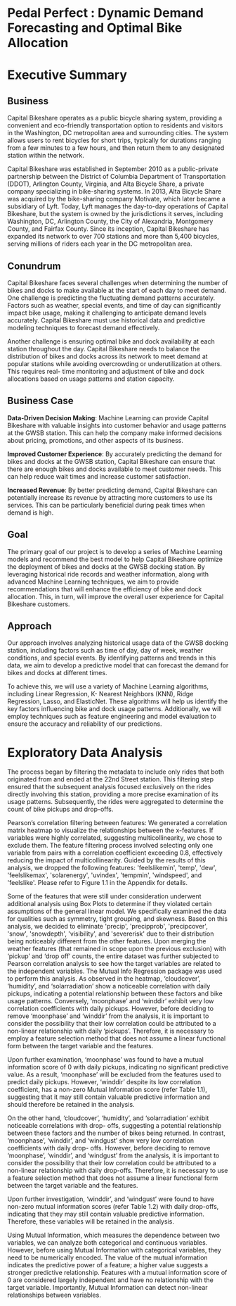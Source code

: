 # Pedal Perfect : Dynamic Demand Forecasting and Optimal Bike Allocation

# Executive Summary

## Business

Capital Bikeshare operates as a public bicycle sharing system, providing a convenient and eco-friendly transportation option to residents and visitors in the Washington, DC metropolitan area and surrounding cities. The system allows users to rent bicycles for short trips, typically for durations ranging from a few minutes to a few hours, and then return them to any designated station within the network.

Capital Bikeshare was established in September 2010 as a public-private partnership between the District of Columbia Department of Transportation (DDOT), Arlington County, Virginia, and Alta Bicycle Share, a private company specializing in bike-sharing systems. In 2013, Alta Bicycle Share was acquired by the bike-sharing company Motivate, which later became a subsidiary of Lyft. Today, Lyft manages the day-to-day operations of Capital Bikeshare, but the system is owned by the jurisdictions it serves, including Washington, DC, Arlington County, the City of Alexandria, Montgomery County, and Fairfax County. Since its inception, Capital Bikeshare has expanded its network to over 700 stations and more than 5,400 bicycles, serving millions of riders each year in the DC metropolitan area.

## Conundrum

Capital Bikeshare faces several challenges when determining the number of bikes and docks to make available at the start of each day to meet demand. One challenge is predicting the fluctuating demand patterns accurately. Factors such as weather, special events, and time of day can significantly impact bike usage, making it challenging to anticipate demand levels accurately. Capital Bikeshare must use historical data and predictive modeling techniques to forecast demand effectively.

Another challenge is ensuring optimal bike and dock availability at each station throughout the day. Capital Bikeshare needs to balance the distribution of bikes and docks across its network to meet demand at popular stations while avoiding overcrowding or underutilization at others. This requires real- time monitoring and adjustment of bike and dock allocations based on usage patterns and station capacity.

## Business Case

**Data-Driven Decision Making**: Machine Learning can provide Capital Bikeshare with valuable insights into customer behavior and usage patterns at the GWSB station. This can help the company make informed decisions about pricing, promotions, and other aspects of its business.

**Improved Customer Experience**: By accurately predicting the demand for bikes and docks at the GWSB station, Capital Bikeshare can ensure that there are enough bikes and docks available to meet customer needs. This can help reduce wait times and increase customer satisfaction.

**Increased Revenue**: By better predicting demand, Capital Bikeshare can potentially increase its revenue by attracting more customers to use its services. This can be particularly beneficial during peak times when demand is high.

## Goal

The primary goal of our project is to develop a series of Machine Learning models and recommend the best model to help Capital Bikeshare optimize the deployment of bikes and docks at the GWSB docking station. By leveraging historical ride records and weather information, along with advanced Machine Learning techniques, we aim to provide recommendations that will enhance the efficiency of bike and dock allocation. This, in turn, will improve the overall user experience for Capital Bikeshare customers.

## Approach

Our approach involves analyzing historical usage data of the GWSB docking station, including factors such as time of day, day of week, weather conditions, and special events. By identifying patterns and trends in this data, we aim to develop a predictive model that can forecast the demand for bikes and docks at different times.

To achieve this, we will use a variety of Machine Learning algorithms, including Linear Regression, K- Nearest Neighbors (KNN), Ridge Regression, Lasso, and ElasticNet. These algorithms will help us identify the key factors influencing bike and dock usage patterns. Additionally, we will employ techniques such as feature engineering and model evaluation to ensure the accuracy and reliability of our predictions.

# Exploratory Data Analysis

The process began by filtering the metadata to include only rides that both originated from and ended at the 22nd Street station. This filtering step ensured that the subsequent analysis focused exclusively on the rides directly involving this station, providing a more precise examination of its usage patterns. Subsequently, the rides were aggregated to determine the count of bike pickups and drop-offs.

Pearson’s correlation filtering between features: We generated a correlation matrix heatmap to visualize the relationships between the x-features. If variables were highly correlated, suggesting multicollinearity, we chose to exclude them. The feature filtering process involved selecting only one variable from pairs with a correlation coefficient exceeding 0.8, effectively reducing the impact of multicollinearity. Guided by the results of this analysis, we dropped the following features: 'feelslikemin', 'temp', 'dew', 'feelslikemax', 'solarenergy', 'uvindex', 'tempmin', 'windspeed', and 'feelslike'. Please refer to Figure 1.1 in the Appendix for details.

Some of the features that were still under consideration underwent additional analysis using Box Plots to determine if they violated certain assumptions of the general linear model. We specifically examined the data for qualities such as symmetry, tight grouping, and skewness. Based on this analysis, we decided to eliminate 'precip', 'precipprob', 'precipcover', 'snow', 'snowdepth', 'visibility', and 'severerisk' due to their distribution being noticeably different from the other features.
Upon merging the weather features (that remained in scope upon the previous exclusion) with ‘pickup’ and ‘drop off’ counts, the entire dataset was further subjected to Pearson correlation analysis to see how the target variables are related to the independent variables. The Mutual Info Regression package was used to perform this analysis. As observed in the heatmap, ‘cloudcover’, ‘humidity’, and ‘solarradiation’ show a noticeable correlation with daily pickups, indicating a potential relationship between these factors and bike usage patterns. Conversely, ‘moonphase’ and ‘winddir’ exhibit very low correlation coefficients with daily pickups. However, before deciding to remove ‘moonphase’ and ‘winddir’ from the analysis, it is important to consider the possibility that their low correlation could be attributed to a non-linear relationship with daily ‘pickups’. Therefore, it is necessary to employ a feature selection method that does not assume a linear functional form between the target variable and the features.

Upon further examination, ‘moonphase’ was found to have a mutual information score of 0 with daily pickups, indicating no significant predictive value. As a result, ‘moonphase’ will be excluded from the features used to predict daily pickups. However, ‘winddir’ despite its low correlation coefficient, has a non-zero Mutual Information score (refer Table 1.1), suggesting that it may still contain valuable predictive information and should therefore be retained in the analysis.

On the other hand, ‘cloudcover’, ‘humidity’, and ‘solarradiation’ exhibit noticeable correlations with drop- offs, suggesting a potential relationship between these factors and the number of bikes being returned. In contrast, ‘moonphase’, ‘winddir’, and ‘windgust’ show very low correlation coefficients with daily drop- offs. However, before deciding to remove ‘moonphase’, ‘winddir’, and ‘windgust’ from the analysis, it is important to consider the possibility that their low correlation could be attributed to a non-linear relationship with daily drop-offs. Therefore, it is necessary to use a feature selection method that does not assume a linear functional form between the target variable and the features.

Upon further investigation, ‘winddir’, and ‘windgust’ were found to have non-zero mutual information scores (refer Table 1.2) with daily drop-offs, indicating that they may still contain valuable predictive information. Therefore, these variables will be retained in the analysis.

Using Mutual Information, which measures the dependence between two variables, we can analyze both categorical and continuous variables. However, before using Mutual Information with categorical variables, they need to be numerically encoded. The value of the mutual information indicates the predictive power of a feature; a higher value suggests a stronger predictive relationship. Features with a mutual information score of 0 are considered largely independent and have no relationship with the target variable. Importantly, Mutual Information can detect non-linear relationships between variables.
